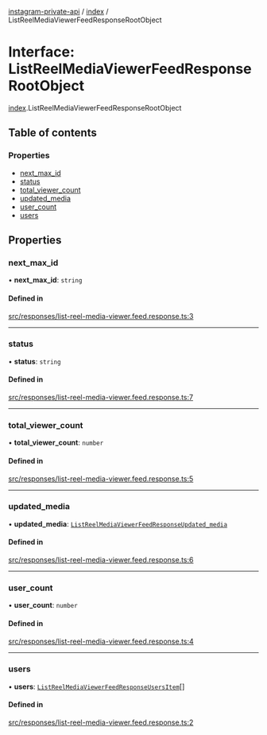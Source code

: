 [instagram-private-api](../../README.md) / [index](../../modules/index.md) / ListReelMediaViewerFeedResponseRootObject

# Interface: ListReelMediaViewerFeedResponseRootObject

[index](../../modules/index.md).ListReelMediaViewerFeedResponseRootObject

## Table of contents

### Properties

- [next\_max\_id](ListReelMediaViewerFeedResponseRootObject.md#next_max_id)
- [status](ListReelMediaViewerFeedResponseRootObject.md#status)
- [total\_viewer\_count](ListReelMediaViewerFeedResponseRootObject.md#total_viewer_count)
- [updated\_media](ListReelMediaViewerFeedResponseRootObject.md#updated_media)
- [user\_count](ListReelMediaViewerFeedResponseRootObject.md#user_count)
- [users](ListReelMediaViewerFeedResponseRootObject.md#users)

## Properties

### next\_max\_id

• **next\_max\_id**: `string`

#### Defined in

[src/responses/list-reel-media-viewer.feed.response.ts:3](https://github.com/Nerixyz/instagram-private-api/blob/0e0721c/src/responses/list-reel-media-viewer.feed.response.ts#L3)

___

### status

• **status**: `string`

#### Defined in

[src/responses/list-reel-media-viewer.feed.response.ts:7](https://github.com/Nerixyz/instagram-private-api/blob/0e0721c/src/responses/list-reel-media-viewer.feed.response.ts#L7)

___

### total\_viewer\_count

• **total\_viewer\_count**: `number`

#### Defined in

[src/responses/list-reel-media-viewer.feed.response.ts:5](https://github.com/Nerixyz/instagram-private-api/blob/0e0721c/src/responses/list-reel-media-viewer.feed.response.ts#L5)

___

### updated\_media

• **updated\_media**: [`ListReelMediaViewerFeedResponseUpdated_media`](ListReelMediaViewerFeedResponseUpdated_media.md)

#### Defined in

[src/responses/list-reel-media-viewer.feed.response.ts:6](https://github.com/Nerixyz/instagram-private-api/blob/0e0721c/src/responses/list-reel-media-viewer.feed.response.ts#L6)

___

### user\_count

• **user\_count**: `number`

#### Defined in

[src/responses/list-reel-media-viewer.feed.response.ts:4](https://github.com/Nerixyz/instagram-private-api/blob/0e0721c/src/responses/list-reel-media-viewer.feed.response.ts#L4)

___

### users

• **users**: [`ListReelMediaViewerFeedResponseUsersItem`](ListReelMediaViewerFeedResponseUsersItem.md)[]

#### Defined in

[src/responses/list-reel-media-viewer.feed.response.ts:2](https://github.com/Nerixyz/instagram-private-api/blob/0e0721c/src/responses/list-reel-media-viewer.feed.response.ts#L2)
